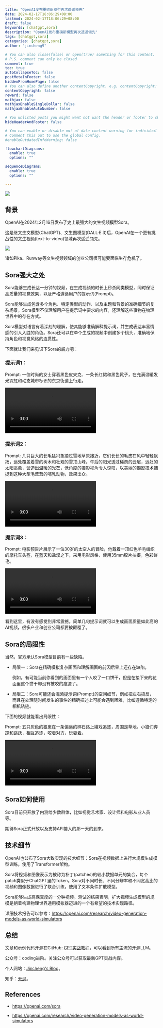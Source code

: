 ```yaml
---
title: "OpenAI发布重磅新模型再次遥遥领先"
date: 2024-02-17T18:06:29+08:00
lastmod: 2024-02-17T18:06:29+08:00
draft: false
keywords: [chatgpt,sora]
description: "OpenAI发布重磅新模型再次遥遥领先"
tags: [chatgpt,sora]
categories: [chatgpt,sora]
author: "jincheng9"

# You can also close(false) or open(true) something for this content.
# P.S. comment can only be closed
comment: true
toc: true
autoCollapseToc: false
postMetaInFooter: false
hiddenFromHomePage: false
# You can also define another contentCopyright. e.g. contentCopyright: "This is another copyright."
contentCopyright: false
reward: false
mathjax: false
mathjaxEnableSingleDollar: false
mathjaxEnableAutoNumber: false

# You unlisted posts you might want not want the header or footer to show
hideHeaderAndFooter: false

# You can enable or disable out-of-date content warning for individual post.
# Comment this out to use the global config.
#enableOutdatedInfoWarning: false

flowchartDiagrams:
  enable: true
  options: ""

sequenceDiagrams: 
  enable: true
  options: ""

---
```


![](/img/wechat.png)

## 背景

OpenAI在2024年2月16日发布了史上最强大的文生视频模型Sora。

这是继文生文模型(ChatGPT)、文生图模型(DALL·E 3)后，OpenAI在一个更有挑战性的文生视频(text-to-video)领域再次遥遥领先。

![](/img/sora_vs.png) 

诸如Pika、Runway等文生视频领域的创业公司很可能要面临生存危机了。

## Sora强大之处

Sora能够生成长达一分钟的视频，在生成视频的时长上秒杀同类模型，同时保证高质量的视觉效果，以及严格遵循用户的提示词(Prompt)。

Sora能够生成包含多个角色、特定类型的动作、以及主题和背景的准确细节的复杂场景。Sora模型不仅理解用户在提示词中要求的内容，还理解这些事物在物理世界中的存在方式。

Sora模型对语言有着深刻的理解，使其能够准确解释提示词，并生成表达丰富情感的引人入胜的角色。Sora还可以在单个生成的视频中创建多个镜头，准确地保持角色和视觉风格的连贯性。

下面就让我们来见识下Sora的威力吧：

### 提示词1：

Prompt:  一位时尚的女士穿着黑色皮夹克、一条长红裙和黑色靴子，在充满温暖发光霓虹和动态城市标识的东京街道上行走。

<video controls>
  <source src="https://cdn.openai.com/sora/videos/tokyo-walk.mp4" type="video/mp4">
  您的浏览器不支持视频标签。
</video>

### 提示词2：

Prompt: 几只巨大的长毛猛犸象踏过雪地草原接近，它们长长的毛皮在风中轻轻飘扬，远处覆盖着雪的树木和壮观的雪顶山峰，午后的阳光透过稀疏的云层，远处的太阳高悬，营造出温暖的光芒，低角度的摄影视角令人惊叹，以美丽的摄影技术捕捉到这种大型毛茸茸的哺乳动物，效果出众。

<video controls>
  <source src="https://cdn.openai.com/sora/videos/wooly-mammoth.mp4" type="video/mp4">
  您的浏览器不支持视频标签。
</video>

### 提示词3：

Prompt: 电影预告片展示了一位30岁的太空人的冒险，他戴着一顶红色羊毛编织的摩托车头盔，在蓝天和盐漠之下，采用电影风格，使用35mm胶片拍摄，色彩鲜艳。

<video controls>
  <source src="https://cdn.openai.com/sora/videos/mitten-astronaut.mp4" type="video/mp4">
  您的浏览器不支持视频标签。
</video>

看到这里，有没有感觉到非常震撼，简单几句提示词就可以生成画面质量如此高的AI视频，很多产业和创业公司都要被颠覆了。



## Sora的局限性

当然，官方承认Sora模型目前有一些缺陷。

* 局限一：Sora在精确模拟复杂画面和理解画面的前因后果上还存在缺陷。

  例如，有可能当前你看到的画面里有一个人咬了一口饼干，但是在接下来的花面里这个饼干却没有被咬的痕迹了。

* 局限二：Sora可能还会混淆提示词(Prompt)的空间细节，例如把左右搞反，而且在处理随时间发生的事件的精确描述上可能会遇到困难，比如遵循特定的相机轨迹。

下面的视频就能看出局限性：

Prompt: 五只灰色的狼崽在一条偏远的碎石路上嬉戏追逐，周围是草地。小狼们奔跑和跳跃，相互追逐，咬着对方，玩耍着。

<video controls>
  <source src="https://cdn.openai.com/sora/videos/puppy-cloning.mp4" type="video/mp4">
  您的浏览器不支持视频标签。
</video>

## Sora如何使用

Sora目前只开放了内测给少数群体，比如视觉艺术家、设计师和电影从业人员等。

期待Sora正式开放以及支持API接入的那一天的到来。

## 技术细节

OpenAI也公布了Sora大致实现的技术细节：Sora在视频数据上进行大规模生成模型训练，使用了Transformer架构。

Sora将视频和图像表示为被称为补丁(patches)的较小数据单元的集合，每个patch类似于ChatGPT里的Token。Sora对不同时长、不同分辨率和不同宽高比的视频和图像数据进行了联合训练，使用了文本条件扩散模型。

Sora能够生成高保真度的一分钟视频。测试的结果表明，扩大视频生成模型的规模是朝着构建物理世界通用模拟器迈进的一个有希望的技术实现路径。

详细技术报告可以参考：https://openai.com/research/video-generation-models-as-world-simulators

## 总结

文章和示例代码开源在GitHub: [GPT实战教程](https://github.com/jincheng9/gpt-tutorial)，可以看到所有主流的开源LLM。

公众号：coding进阶。关注公众号可以获取最新GPT实战内容。

个人网站：[Jincheng's Blog](https://jincheng9.github.io/)。

知乎：[无忌](https://www.zhihu.com/people/thucuhkwuji)。



## References

* https://openai.com/sora

* https://openai.com/research/video-generation-models-as-world-simulators

